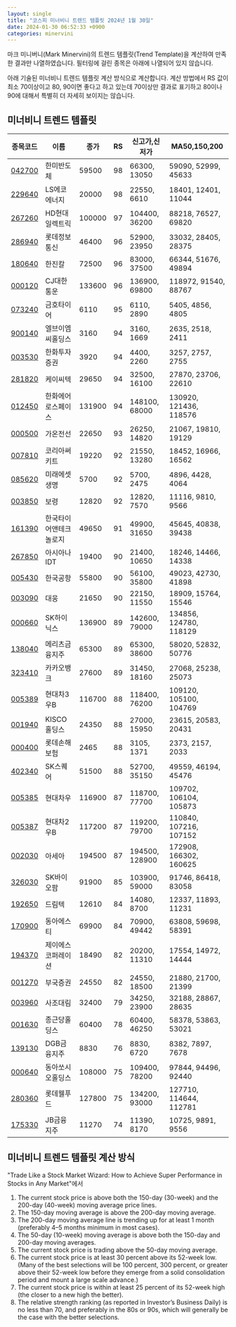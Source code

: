 ```yaml
---
layout: single
title: "코스피 미너비니 트렌드 템플릿 2024년 1월 30일"
date: 2024-01-30 06:52:33 +0900
categories: minervini
---
```

마크 미니버니(Mark Minervini)의 트렌드 템플릿(Trend Template)을 계산하여 만족한 결과만 나열하였습니다. 필터링에 걸린 종목은 아래에 나열되어 있지 않습니다.

아래 기술된 미너비니 트렌드 템플릿 계산 방식으로 계산합니다. 계산 방법에서 RS 값이 최소 70이상이고 80, 90이면 좋다고 하고 있는데 70이상만 결과로 표기하고 80이나 90에 대해서 특별히 더 자세히 보이지는 않습니다.

## 미너비니 트렌드 템플릿

|종목코드|이름|종가|RS|신고가,신저가|MA50,150,200|
|------|---|---|--|---------|------------|
|[042700](https://finance.daum.net/quotes/A042700)|한미반도체|59500|98|66300, 13050|59090, 52999, 45633|
|[229640](https://finance.daum.net/quotes/A229640)|LS에코에너지|20000|98|22550, 6610|18401, 12401, 11044|
|[267260](https://finance.daum.net/quotes/A267260)|HD현대일렉트릭|100000|97|104400, 36200|88218, 76527, 69820|
|[286940](https://finance.daum.net/quotes/A286940)|롯데정보통신|46400|96|52900, 23950|33032, 28405, 28375|
|[180640](https://finance.daum.net/quotes/A180640)|한진칼|72500|96|83000, 37500|66344, 51676, 49894|
|[000120](https://finance.daum.net/quotes/A000120)|CJ대한통운|133600|96|136900, 69800|118972, 91540, 88767|
|[073240](https://finance.daum.net/quotes/A073240)|금호타이어|6110|95|6110, 2890|5405, 4856, 4805|
|[900140](https://finance.daum.net/quotes/A900140)|엘브이엠씨홀딩스|3160|94|3160, 1669|2635, 2518, 2411|
|[003530](https://finance.daum.net/quotes/A003530)|한화투자증권|3920|94|4400, 2260|3257, 2757, 2755|
|[281820](https://finance.daum.net/quotes/A281820)|케이씨텍|29650|94|32500, 16100|27870, 23706, 22610|
|[012450](https://finance.daum.net/quotes/A012450)|한화에어로스페이스|131900|94|148100, 68000|130920, 121436, 118576|
|[000500](https://finance.daum.net/quotes/A000500)|가온전선|22650|93|26250, 14820|21067, 19810, 19129|
|[007810](https://finance.daum.net/quotes/A007810)|코리아써키트|19220|92|21550, 13280|18452, 16966, 16562|
|[085620](https://finance.daum.net/quotes/A085620)|미래에셋생명|5700|92|5700, 2475|4896, 4428, 4064|
|[003850](https://finance.daum.net/quotes/A003850)|보령|12820|92|12820, 7570|11116, 9810, 9566|
|[161390](https://finance.daum.net/quotes/A161390)|한국타이어앤테크놀로지|49650|91|49900, 31650|45645, 40838, 39438|
|[267850](https://finance.daum.net/quotes/A267850)|아시아나IDT|19400|90|21400, 10650|18246, 14466, 14338|
|[005430](https://finance.daum.net/quotes/A005430)|한국공항|55800|90|56100, 35800|49023, 42730, 41898|
|[003090](https://finance.daum.net/quotes/A003090)|대웅|21650|90|22150, 11550|18909, 15764, 15546|
|[000660](https://finance.daum.net/quotes/A000660)|SK하이닉스|136900|89|142600, 79000|134856, 124780, 118129|
|[138040](https://finance.daum.net/quotes/A138040)|메리츠금융지주|65300|89|65300, 38600|58020, 52832, 50776|
|[323410](https://finance.daum.net/quotes/A323410)|카카오뱅크|27600|89|31450, 18160|27068, 25238, 25073|
|[005389](https://finance.daum.net/quotes/A005389)|현대차3우B|116700|88|118400, 76200|109120, 105100, 104769|
|[001940](https://finance.daum.net/quotes/A001940)|KISCO홀딩스|24350|88|27000, 15950|23615, 20583, 20431|
|[000400](https://finance.daum.net/quotes/A000400)|롯데손해보험|2465|88|3105, 1371|2373, 2157, 2033|
|[402340](https://finance.daum.net/quotes/A402340)|SK스퀘어|51500|88|52700, 35150|49559, 46194, 45476|
|[005385](https://finance.daum.net/quotes/A005385)|현대차우|116900|87|118700, 77700|109702, 106104, 105873|
|[005387](https://finance.daum.net/quotes/A005387)|현대차2우B|117200|87|119200, 79700|110840, 107216, 107152|
|[002030](https://finance.daum.net/quotes/A002030)|아세아|194500|87|194500, 128900|172908, 166302, 160625|
|[326030](https://finance.daum.net/quotes/A326030)|SK바이오팜|91900|85|103900, 59000|91746, 86418, 83058|
|[192650](https://finance.daum.net/quotes/A192650)|드림텍|12610|84|14080, 8700|12337, 11893, 11231|
|[170900](https://finance.daum.net/quotes/A170900)|동아에스티|69900|84|70900, 49442|63808, 59698, 58391|
|[194370](https://finance.daum.net/quotes/A194370)|제이에스코퍼레이션|18490|82|20200, 11310|17554, 14972, 14444|
|[001270](https://finance.daum.net/quotes/A001270)|부국증권|24550|82|24550, 18500|21880, 21700, 21399|
|[003960](https://finance.daum.net/quotes/A003960)|사조대림|32400|79|34250, 23900|32188, 28867, 28635|
|[001630](https://finance.daum.net/quotes/A001630)|종근당홀딩스|60400|78|60400, 46250|58378, 53863, 53021|
|[139130](https://finance.daum.net/quotes/A139130)|DGB금융지주|8830|76|8830, 6720|8382, 7897, 7678|
|[000640](https://finance.daum.net/quotes/A000640)|동아쏘시오홀딩스|108000|75|109400, 78200|97844, 94496, 92440|
|[280360](https://finance.daum.net/quotes/A280360)|롯데웰푸드|127800|75|134200, 93000|127710, 114644, 112781|
|[175330](https://finance.daum.net/quotes/A175330)|JB금융지주|11270|74|11390, 8170|10725, 9891, 9556|

## 미너비니 트렌드 템플릿 계산 방식

"Trade Like a Stock Market Wizard: How to Achieve Super Performance in Stocks in Any Market"에서

 1. The current stock price is above both the 150-day (30-week) and the 200-day (40-week) moving average price lines.
 1. The 150-day moving average is above the 200-day moving average.
 1. The 200-day moving average line is trending up for at least 1 month (preferably 4–5 months minimum in most cases).
 1. The 50-day (10-week) moving average is above both the 150-day and 200-day moving averages.
 1. The current stock price is trading above the 50-day moving average.
 1. The current stock price is at least 30 percent above its 52-week low. (Many of the best selections will be 100 percent, 300 percent, or greater above their 52-week low before they emerge from a solid consolidation period and mount a large scale advance.)
 1. The current stock price is within at least 25 percent of its 52-week high (the closer to a new high the better).
 1. The relative strength ranking (as reported in Investor’s Business Daily) is no less than 70, and preferably in the 80s or 90s, which will generally be the case with the better selections.
